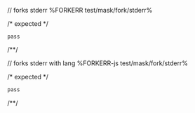 // forks stderr
%FORKERR test/mask/fork/stderr%

/* expected */
```
pass
```
/**/

// forks stderr with lang
%FORKERR-js test/mask/fork/stderr%

/* expected */
```js
pass
```
/**/